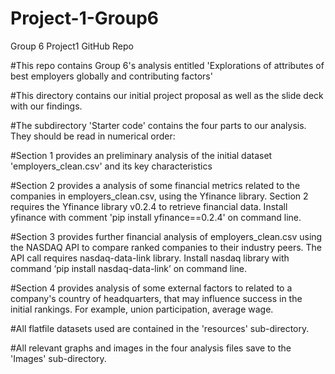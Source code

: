 # Project-1-Group6
Group 6 Project1 GitHub Repo

#This repo contains Group 6's analysis entitled 'Explorations of attributes of best employers globally and contributing factors'

#This directory contains our initial project proposal as well as the slide deck with our findings.

#The subdirectory 'Starter code' contains the four parts to our analysis. They should be read in numerical order:

 #Section 1 provides an preliminary analysis of the initial dataset 'employers_clean.csv' and its key characteristics
 
 #Section 2 provides a analysis of some financial metrics related to the companies in employers_clean.csv, using the Yfinance library. Section 2 requires the Yfinance library v0.2.4 to retrieve financial data. Install yfinance with comment 'pip install yfinance==0.2.4' on command line.
 
 #Section 3 provides further financial analysis of employers_clean.csv using the NASDAQ API to compare ranked companies to their industry peers. The API call requires nasdaq-data-link library. Install nasdaq library with command ‘pip install nasdaq-data-link’ on command line. 
 
 #Section 4 provides analysis of some external factors to related to a company's country of headquarters, that may influence success in the initial rankings. For example, union participation, average wage.
 
 #All flatfile datasets used are contained in the 'resources' sub-directory.
 
 #All relevant graphs and images in the four analysis files save to the 'Images' sub-directory.
 
